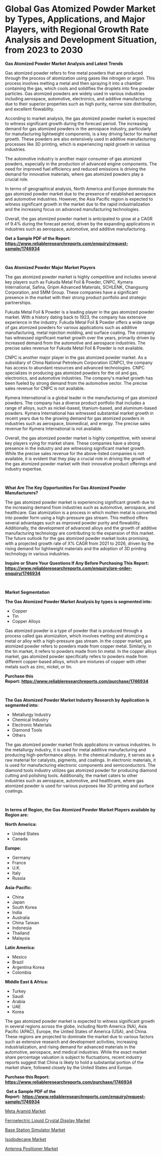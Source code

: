 <p><h1>Global Gas Atomized Powder Market by Types, Applications, and Major Players, with Regional Growth Rate Analysis and Development Situation, from 2023 to 2030</h1></p><p><strong>Gas Atomized Powder Market Analysis and Latest Trends</strong></p>
<p><p>Gas atomized powder refers to fine metal powders that are produced through the process of atomization using gases like nitrogen or argon. This process involves melting a metal and then spraying it into a chamber containing the gas, which cools and solidifies the droplets into fine powder particles. Gas atomized powders are widely used in various industries including aerospace, automotive, electronics, and additive manufacturing due to their superior properties such as high purity, narrow size distribution, and excellent flowability.</p><p>According to market analysis, the gas atomized powder market is expected to witness significant growth during the forecast period. The increasing demand for gas atomized powders in the aerospace industry, particularly for manufacturing lightweight components, is a key driving factor for market growth. These powders are also extensively used in additive manufacturing processes like 3D printing, which is experiencing rapid growth in various industries.</p><p>The automotive industry is another major consumer of gas atomized powders, especially in the production of advanced engine components. The need for improved fuel efficiency and reduced emissions is driving the demand for innovative materials, where gas atomized powders play a crucial role.</p><p>In terms of geographical analysis, North America and Europe dominate the gas atomized powder market due to the presence of established aerospace and automotive industries. However, the Asia Pacific region is expected to witness significant growth in the market due to the rapid industrialization and the increasing focus on advanced manufacturing technologies.</p><p>Overall, the gas atomized powder market is anticipated to grow at a CAGR of 9.4% during the forecast period, driven by the expanding applications in industries such as aerospace, automotive, and additive manufacturing.</p></p>
<p><strong>Get a Sample PDF of the Report:&nbsp; <a href="https://www.reliableresearchreports.com/enquiry/request-sample/1746934">https://www.reliableresearchreports.com/enquiry/request-sample/1746934</a></strong></p>
<p>&nbsp;</p>
<p><strong>Gas Atomized Powder Major Market Players</strong></p>
<p><p>The gas atomized powder market is highly competitive and includes several key players such as Fukuda Metal Foil & Powder, CNPC, Kymera International, Safina, Gripm Advanced Materials, SCHLENK, Changsung Corporation, and SMM Group. These companies have a significant presence in the market with their strong product portfolio and strategic partnerships.</p><p>Fukuda Metal Foil & Powder is a leading player in the gas atomized powder market. With a history dating back to 1923, the company has extensive experience in the industry. Fukuda Metal Foil & Powder offers a wide range of gas atomized powders for various applications such as additive manufacturing, metal injection molding, and surface coating. The company has witnessed significant market growth over the years, primarily driven by increased demand from the automotive and aerospace industries. The precise sales revenue for Fukuda Metal Foil & Powder is not available.</p><p>CNPC is another major player in the gas atomized powder market. As a subsidiary of China National Petroleum Corporation (CNPC), the company has access to abundant resources and advanced technologies. CNPC specializes in producing gas atomized powders for the oil and gas, electronics, and automotive industries. The company's market growth has been fueled by strong demand from the automotive sector. The precise sales revenue for CNPC is not available.</p><p>Kymera International is a global leader in the manufacturing of gas atomized powders. The company has a diverse product portfolio that includes a range of alloys, such as nickel-based, titanium-based, and aluminum-based powders. Kymera International has witnessed substantial market growth in recent years due to the growing demand for gas atomized powders in industries such as aerospace, biomedical, and energy. The precise sales revenue for Kymera International is not available.</p><p>Overall, the gas atomized powder market is highly competitive, with several key players vying for market share. These companies have a strong presence in the industry and are witnessing significant market growth. While the precise sales revenue for the above-listed companies is not available, it is evident that they play a crucial role in driving the growth of the gas atomized powder market with their innovative product offerings and industry expertise.</p></p>
<p>&nbsp;</p>
<p><strong>What Are The Key Opportunities For Gas Atomized Powder Manufacturers?</strong></p>
<p><p>The gas atomized powder market is experiencing significant growth due to the increasing demand from industries such as automotive, aerospace, and healthcare. Gas atomization is a process in which molten metal is converted into powder form using a high-pressure gas stream. This method offers several advantages such as improved powder purity and flowability. Additionally, the development of advanced alloys and the growth of additive manufacturing technology are contributing to the expansion of this market. The future outlook for the gas atomized powder market looks promising, with a projected growth rate of X% CAGR from 2021 to 2026, driven by the rising demand for lightweight materials and the adoption of 3D printing technology in various industries.</p></p>
<p><strong>Inquire or Share Your Questions If Any Before Purchasing This Report: <a href="https://www.reliableresearchreports.com/enquiry/pre-order-enquiry/1746934">https://www.reliableresearchreports.com/enquiry/pre-order-enquiry/1746934</a></strong></p>
<p>&nbsp;</p>
<p><strong>Market Segmentation</strong></p>
<p><strong>The Gas Atomized Powder Market Analysis by types is segmented into:</strong></p>
<p><ul><li>Copper</li><li>Tin</li><li>Copper Alloys</li></ul></p>
<p><p>Gas atomized powder is a type of powder that is produced through a process called gas atomization, which involves melting and atomizing a metal or alloy with a high-pressure gas stream. In the copper market, gas atomized powder refers to powders made from copper metal. Similarly, in the tin market, it refers to powders made from tin metal. In the copper alloys market, gas atomized powder specifically refers to powders made from different copper-based alloys, which are mixtures of copper with other metals such as zinc, nickel, or tin.</p></p>
<p><strong>Purchase this Report:&nbsp;<a href="https://www.reliableresearchreports.com/purchase/1746934">https://www.reliableresearchreports.com/purchase/1746934</a></strong></p>
<p>&nbsp;</p>
<p><strong>The Gas Atomized Powder Market Industry Research by Application is segmented into:</strong></p>
<p><ul><li>Metallurgy Industry</li><li>Chemical Industry</li><li>Electronic Materials</li><li>Diamond Tools</li><li>Others</li></ul></p>
<p><p>The gas atomized powder market finds applications in various industries. In the metallurgy industry, it is used for metal additive manufacturing and producing high-performance alloys. In the chemical industry, it serves as a raw material for catalysts, pigments, and coatings. In electronic materials, it is used for manufacturing electronic components and semiconductors. The diamond tools industry utilizes gas atomized powder for producing diamond cutting and polishing tools. Additionally, the market caters to other industries such as aerospace, automotive, and healthcare, where gas atomized powder is used for various purposes like 3D printing and surface coatings.</p></p>
<p>&nbsp;</p>
<p><strong>In terms of Region, the Gas Atomized Powder Market Players available by Region are:</strong></p>
<p>
    <p> <strong> North America: </strong>
        <ul>
            <li>United States</li>
            <li>Canada</li>
        </ul>
        </p> 
    <p> <strong> Europe: </strong>
        <ul>
            <li>Germany</li>
            <li>France</li>
            <li>U.K.</li>
            <li>Italy</li>
            <li>Russia</li>
        </ul>
        </p> 
    <p> <strong> Asia-Pacific: </strong>
        <ul>
            <li>China</li>
            <li>Japan</li>
            <li>South Korea</li>
            <li>India</li>
            <li>Australia</li>
            <li>China Taiwan</li>
            <li>Indonesia</li>
            <li>Thailand</li>
            <li>Malaysia</li>
        </ul>
        </p> 
    <p> <strong> Latin America: </strong>
        <ul>
            <li>Mexico</li>
            <li>Brazil</li>
            <li>Argentina Korea</li>
            <li>Colombia</li>
        </ul>
        </p> 
    <p> <strong> Middle East & Africa: </strong>
        <ul>
            <li>Turkey</li>
            <li>Saudi</li>
            <li>Arabia</li>
            <li>UAE</li>
            <li>Korea</li>
        </ul>
    </p>
    </p>
<p><p>The gas atomized powder market is expected to witness significant growth in several regions across the globe, including North America (NA), Asia Pacific (APAC), Europe, the United States of America (USA), and China. These regions are projected to dominate the market due to various factors such as extensive research and development activities, increasing industrialization, and rising demand for advanced materials in the automotive, aerospace, and medical industries. While the exact market share percentage valuation is subject to fluctuations, recent industry reports suggest that China is likely to hold a substantial portion of the market share, followed closely by the United States and Europe.</p></p>
<p><strong>Purchase this Report: <a href="https://www.reliableresearchreports.com/purchase/1746934">https://www.reliableresearchreports.com/purchase/1746934</a></strong></p>
<p>&nbsp;<strong>Get a Sample PDF of the Report:&nbsp;&nbsp;<a href="https://www.reliableresearchreports.com/enquiry/request-sample/1746934">https://www.reliableresearchreports.com/enquiry/request-sample/1746934</a></strong></p>
<p><strong></strong></p>
<p><p><a href="https://github.com/rahu1506/Market-Research-Report-List-1/blob/main/meta-aramid-market.md">Meta Aramid Market</a></p><p><a href="https://medium.com/@randallbode/ferroelectric-liquid-crystal-display-market-share-evolution-and-market-growth-trends-2023-2030-5f3983495284">Ferroelectric Liquid Crystal Display Market</a></p><p><a href="https://medium.com/@santosh99915121/base-station-simulator-market-size-market-outlook-and-market-forecast-2023-to-2030-58e0a3f0ae22">Base Station Simulator Market</a></p><p><a href="https://github.com/aashishrp/Market-Research-Report-List-1/blob/main/isododecane-market.md">Isododecane Market</a></p><p><a href="https://medium.com/@s40138378/antenna-positioner-market-share-evolution-and-market-growth-trends-2023-2030-1c0738ccb3c5">Antenna Positioner Market</a></p></p>